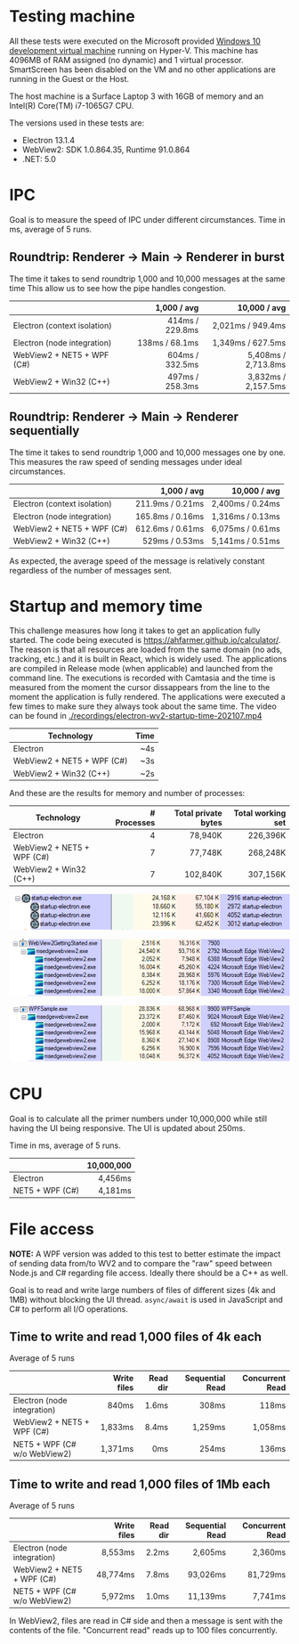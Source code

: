 # Testing machine

All these tests were executed on the Microsoft provided
[Windows 10 development virtual machine](https://developer.microsoft.com/en-us/windows/downloads/virtual-machines/)
running on Hyper-V. This machine has 4096MB of RAM assigned (no dynamic) and 1 virtual processor.
SmartScreen has been disabled on the VM and no other applications
are running in the Guest or the Host.

The host machine is a Surface Laptop 3 with 16GB of memory and an Intel(R) Core(TM) i7-1065G7 CPU.

The versions used in these tests are:

* Electron 13.1.4
* WebView2: SDK 1.0.864.35, Runtime 91.0.864
* .NET: 5.0

# IPC

Goal is to measure the speed of IPC under different circumstances.
Time in ms, average of 5 runs.

## Roundtrip: Renderer -> Main -> Renderer in burst

The time it takes to send roundtrip 1,000 and 10,000 messages at the same time
This allow us to see how the pipe handles congestion.

|                              |     1,000 / avg |        10,000 / avg |
|------------------------------|----------------:|--------------------:|
| Electron (context isolation) | 414ms / 229.8ms | 2,021ms /  949.4ms  |
| Electron (node integration)  | 138ms /  68.1ms | 1,349ms /  627.5ms  |
| WebView2 + NET5 + WPF (C#)   | 604ms / 332.5ms | 5,408ms / 2,713.8ms |
| WebView2 + Win32 (C++)       | 497ms / 258.3ms | 3,832ms / 2,157.5ms |

## Roundtrip: Renderer -> Main -> Renderer sequentially

The time it takes to send roundtrip 1,000 and 10,000 messages one by one.
This measures the raw speed of sending messages under ideal circumstances.

|                              |      1,000 / avg |     10,000 / avg |
|------------------------------|-----------------:|-----------------:|
| Electron (context isolation) | 211.9ms / 0.21ms | 2,400ms / 0.24ms |
| Electron (node integration)  | 165.8ms / 0.16ms | 1,316ms / 0.13ms |
| WebView2 + NET5 + WPF (C#)   | 612.6ms / 0.61ms | 6,075ms / 0.61ms |
| WebView2 + Win32 (C++)       |   529ms / 0.53ms | 5,141ms / 0.51ms |

As expected, the average speed of the message is relatively constant regardless of
the number of messages sent.

# Startup and memory time

This challenge measures how long it takes to get an application fully started. The code being
executed is https://ahfarmer.github.io/calculator/. The reason is that all resources are
loaded from the same domain (no ads, tracking, etc.) and it is built in React, which is widely
used.
The applications are compiled in Release mode (when applicable) and launched from the command
line. The executions is recorded with Camtasia and the time is measured from the moment the
cursor dissappears from the line to the moment the application is fully rendered.
The applications were executed a few times to make sure they always took about the same time.
The video can be found in [./recordings/electron-wv2-startup-time-202107.mp4](./recordings/electron-wv2-startup-time-202107.mp4)

| Technology                 | Time |
|----------------------------|-----:|
| Electron                   |   ~4s|
| WebView2 + NET5 + WPF (C#) |   ~3s|
| WebView2 + Win32 (C++)     |   ~2s|

And these are the results for memory and number of processes:

| Technology                 | # Processes | Total private bytes | Total working set |
|----------------------------|------------:|--------------------:|------------------:|
| Electron                   |           4 |             78,940K |          226,396K |
| WebView2 + NET5 + WPF (C#) |           7 |             77,748K |          268,248K |
| WebView2 + Win32 (C++)     |           7 |            102,840K |          307,156K |

![Electron results](./startup-memory/results/electron-13.1.4.png)

![WV2 CPP results](./startup-memory/results/wv2-cpp-1.0.864.35.png)

![WV2 WPF results](./startup-memory/results/wv2-wpf-1.0.864.35.png)

# CPU

Goal is to calculate all the primer numbers under 10,000,000 while still having the UI being responsive. The UI is updated about 250ms.

Time in ms, average of 5 runs.

|                 | 10,000,000 |
|-----------------|-----------:|
| Electron        |    4,456ms |
| NET5 + WPF (C#) |    4,181ms |

# File access

**NOTE:** A WPF version was added to this test to better estimate the impact of sending data
from/to WV2 and to compare the "raw" speed between Node.js and C# regarding file access.
Ideally there should be a C++ as well.

Goal is to read and write large numbers of files of different sizes (4k and 1MB) without blocking the UI thread.
`async/await` is used in JavaScript and C# to perform all I/O operations.

## Time to write and read 1,000 files of 4k each

Average of 5 runs

|                             | Write files | Read dir | Sequential Read | Concurrent Read |
|-----------------------------|------------:|---------:|----------------:|----------------:|
| Electron (node integration) |       840ms |    1.6ms |           308ms |           118ms |
| WebView2 + NET5 + WPF (C#)  |     1,833ms |    8.4ms |         1,259ms |         1,058ms |
| NET5 + WPF (C# w/o WebView2)|     1,371ms |      0ms |           254ms |           136ms |

## Time to write and read 1,000 files of 1Mb each

Average of 5 runs

|                             | Write files | Read dir | Sequential Read | Concurrent Read |
|-----------------------------|------------:|---------:|----------------:|----------------:|
| Electron (node integration) |     8,553ms |    2.2ms |         2,605ms |         2,360ms |
| WebView2 + NET5 + WPF (C#)  |    48,774ms |    7.8ms |        93,026ms |        81,729ms |
| NET5 + WPF (C# w/o WebView2)|     5,972ms |    1.0ms |        11,139ms |         7,741ms |

In WebView2, files are read in C# side and then a message is sent with the contents of the file.
"Concurrent read" reads up to 100 files concurrently.

